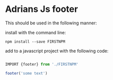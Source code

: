 # Adrians Js footer

This should be used in the following manner:

install with the command line:

```
npm install --save FIRSTNPM 

```

add to a javascript project with the following code:

```javascript

IMPORT {footer} from './FIRSTNPM'

footer('some text') 
```
